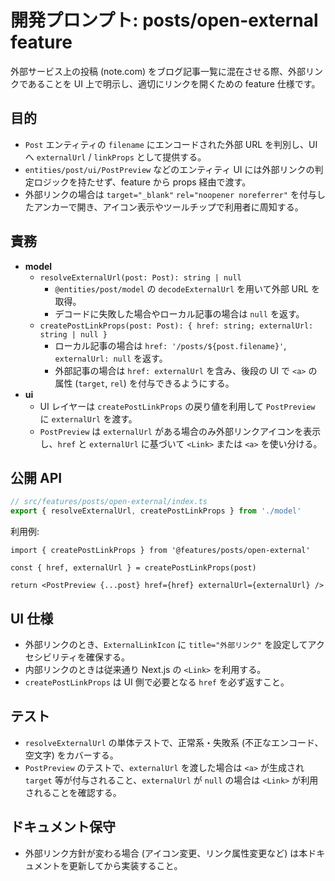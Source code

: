 # 開発プロンプト: posts/open-external feature

外部サービス上の投稿 (note.com) をブログ記事一覧に混在させる際、外部リンクであることを UI 上で明示し、適切にリンクを開くための feature 仕様です。

## 目的

- `Post` エンティティの `filename` にエンコードされた外部 URL を判別し、UI へ `externalUrl` / `linkProps` として提供する。
- `entities/post/ui/PostPreview` などのエンティティ UI には外部リンクの判定ロジックを持たせず、feature から props 経由で渡す。
- 外部リンクの場合は `target="_blank"` `rel="noopener noreferrer"` を付与したアンカーで開き、アイコン表示やツールチップで利用者に周知する。

## 責務

- **model**
  - `resolveExternalUrl(post: Post): string | null`
    - `@entities/post/model` の `decodeExternalUrl` を用いて外部 URL を取得。
    - デコードに失敗した場合やローカル記事の場合は `null` を返す。
  - `createPostLinkProps(post: Post): { href: string; externalUrl: string | null }`
    - ローカル記事の場合は `href: '/posts/${post.filename}'`, `externalUrl: null` を返す。
    - 外部記事の場合は `href: externalUrl` を含み、後段の UI で `<a>` の属性 (`target`, `rel`) を付与できるようにする。
- **ui**
  - UI レイヤーは `createPostLinkProps` の戻り値を利用して `PostPreview` に `externalUrl` を渡す。
  - `PostPreview` は `externalUrl` がある場合のみ外部リンクアイコンを表示し、`href` と `externalUrl` に基づいて `<Link>` または `<a>` を使い分ける。

## 公開 API

```ts
// src/features/posts/open-external/index.ts
export { resolveExternalUrl, createPostLinkProps } from './model'
```

利用例:

```tsx
import { createPostLinkProps } from '@features/posts/open-external'

const { href, externalUrl } = createPostLinkProps(post)

return <PostPreview {...post} href={href} externalUrl={externalUrl} />
```

## UI 仕様

- 外部リンクのとき、`ExternalLinkIcon` に `title="外部リンク"` を設定してアクセシビリティを確保する。
- 内部リンクのときは従来通り Next.js の `<Link>` を利用する。
- `createPostLinkProps` は UI 側で必要となる `href` を必ず返すこと。

## テスト

- `resolveExternalUrl` の単体テストで、正常系・失敗系 (不正なエンコード、空文字) をカバーする。
- `PostPreview` のテストで、`externalUrl` を渡した場合は `<a>` が生成され `target` 等が付与されること、`externalUrl` が `null` の場合は `<Link>` が利用されることを確認する。

## ドキュメント保守

- 外部リンク方針が変わる場合 (アイコン変更、リンク属性変更など) は本ドキュメントを更新してから実装すること。
